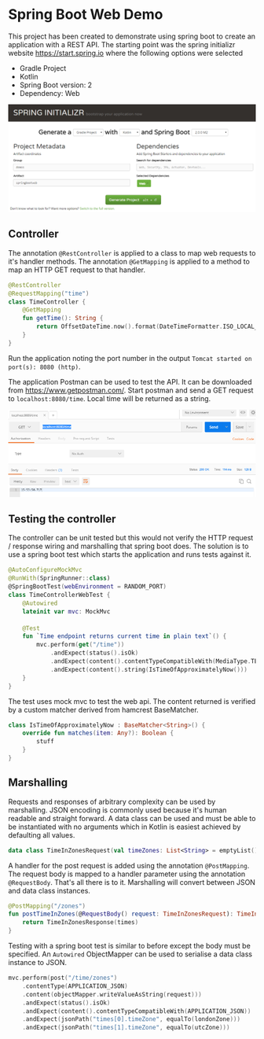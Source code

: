 # Spring Boot Web Demo

This project has been created to demonstrate using spring boot to create an application with a REST API. The starting point was the spring initializr website https://start.spring.io where the following options were selected
 * Gradle Project
 * Kotlin
 * Spring Boot version: 2
 * Dependency: Web
 
![initializr](https://github.com/DangerousDarlow/SpringBootWebDemo/blob/master/screenshots/initializr.png)

## Controller

The annotation `@RestController` is applied to a class to map web requests to it's handler methods. The annotation `@GetMapping` is applied to a method to map an HTTP GET request to that handler.

```kotlin
@RestController
@RequestMapping("time")
class TimeController {
    @GetMapping
    fun getTime(): String {
        return OffsetDateTime.now().format(DateTimeFormatter.ISO_LOCAL_TIME)
    }
}
```

Run the application noting the port number in the output `Tomcat started on port(s): 8080 (http)`.

The application Postman can be used to test the API. It can be downloaded from https://www.getpostman.com/. Start postman and send a GET request to `localhost:8080/time`. Local time will be returned as a string.

![get time](https://github.com/DangerousDarlow/SpringBootWebDemo/blob/master/screenshots/postman-get-time.png)

## Testing the controller

The controller can be unit tested but this would not verify the HTTP request / response wiring and marshalling that spring boot does. The solution is to use a spring boot test which starts the application and runs tests against it.

```kotlin
@AutoConfigureMockMvc
@RunWith(SpringRunner::class)
@SpringBootTest(webEnvironment = RANDOM_PORT)
class TimeControllerWebTest {
    @Autowired
    lateinit var mvc: MockMvc

    @Test
    fun `Time endpoint returns current time in plain text`() {
        mvc.perform(get("/time"))
            .andExpect(status().isOk)
            .andExpect(content().contentTypeCompatibleWith(MediaType.TEXT_PLAIN))
            .andExpect(content().string(IsTimeOfApproximatelyNow()))
    }
}
```

The test uses mock mvc to test the web api. The content returned is verified by a custom matcher derived from hamcrest BaseMatcher.

```kotlin
class IsTimeOfApproximatelyNow : BaseMatcher<String>() {
    override fun matches(item: Any?): Boolean {
        stuff
    }
}
```

## Marshalling

Requests and responses of arbitrary complexity can be used by marshalling. JSON encoding is commonly used because it's human readable and straight forward. A data class can be used and must be able to be instantiated with no arguments which in Kotlin is easiest achieved by defaulting all values.

```kotlin
data class TimeInZonesRequest(val timeZones: List<String> = emptyList())
```

A handler for the post request is added using the annotation `@PostMapping`. The request body is mapped to a handler parameter using the annotation `@RequestBody`. That's all there is to it. Marshalling will convert between JSON and data class instances.

```kotlin
@PostMapping("/zones")
fun postTimeInZones(@RequestBody() request: TimeInZonesRequest): TimeInZonesResponse {
    return TimeInZonesResponse(times)
}
```

Testing with a spring boot test is similar to before except the body must be specified. An `Autowired` ObjectMapper can be used to serialise a data class instance to JSON.

```kotlin
mvc.perform(post("/time/zones")
    .contentType(APPLICATION_JSON)
    .content(objectMapper.writeValueAsString(request)))
    .andExpect(status().isOk)
    .andExpect(content().contentTypeCompatibleWith(APPLICATION_JSON))
    .andExpect(jsonPath("times[0].timeZone", equalTo(londonZone)))
    .andExpect(jsonPath("times[1].timeZone", equalTo(utcZone)))
```